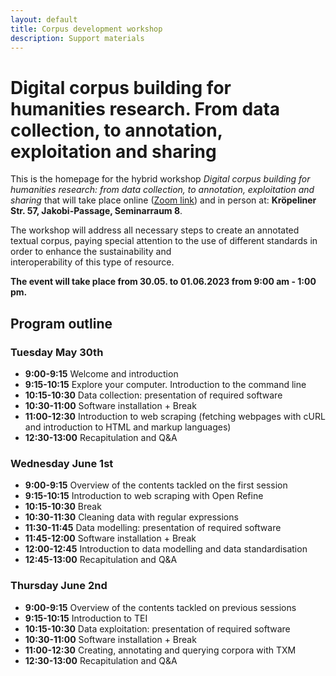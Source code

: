 ```yaml
---
layout: default
title: Corpus development workshop
description: Support materials
---
```

# Digital corpus building for humanities research. From data collection, to annotation, exploitation and sharing

This is the homepage for the hybrid workshop *Digital corpus building for humanities research: from data collection, to annotation, exploitation and sharing*
that will take place online ([Zoom link](https://uni-rostock-de.zoom.us/j/63047472241?pwd=MENUUFdma3Q3K0lGUDBzeWdEbGNPQT09)) and in person at: **Kröpeliner Str. 57, Jakobi-Passage, Seminarraum 8**.

The workshop will address all necessary steps to create an annotated textual corpus, paying special attention to the use of different standards in order to enhance the sustainability and              
interoperability of this type of resource.

**The event will take place from 30.05. to 01.06.2023 from 9:00 am - 1:00 pm.**


## Program outline

### Tuesday May 30th

- **9:00-9:15** Welcome and introduction
- **9:15-10:15** Explore your computer. Introduction to the command line
- **10:15-10:30** Data collection: presentation of required software
- **10:30-11:00** Software installation + Break
- **11:00-12:30** Introduction to web scraping (fetching webpages with cURL and
   introduction to HTML and markup languages)
- **12:30-13:00**  Recapitulation and Q&A

### Wednesday June 1st
- **9:00-9:15** Overview of the contents tackled on the first session
- **9:15-10:15** Introduction to web scraping with Open Refine
- **10:15-10:30** Break
- **10:30-11:30** Cleaning data with regular expressions
- **11:30-11:45** Data modelling: presentation of required software
- **11:45-12:00** Software installation + Break
- **12:00-12:45** Introduction to data modelling and data standardisation
- **12:45-13:00**  Recapitulation and Q&A

### Thursday June 2nd
- **9:00-9:15** Overview of the contents tackled on previous sessions
- **9:15-10:15** Introduction to TEI
- **10:15-10:30** Data exploitation: presentation of required software
- **10:30-11:00** Software installation + Break
- **11:00-12:30** Creating, annotating and querying corpora with TXM
- **12:30-13:00**  Recapitulation and Q&A